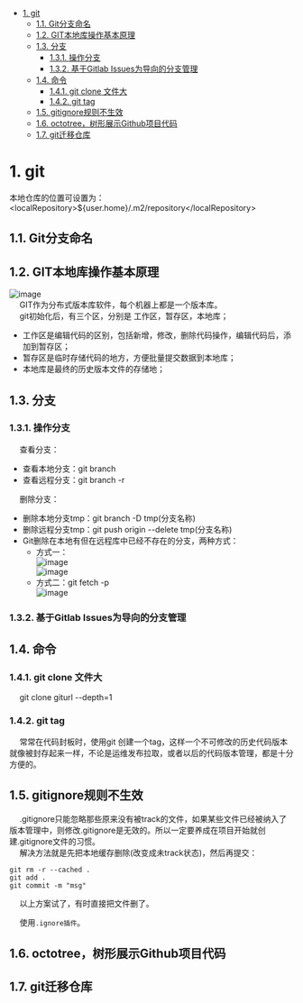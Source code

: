 
<!-- TOC -->

- [1. git](#1-git)
    - [1.1. Git分支命名](#11-git分支命名)
    - [1.2. GIT本地库操作基本原理](#12-git本地库操作基本原理)
    - [1.3. 分支](#13-分支)
        - [1.3.1. 操作分支](#131-操作分支)
        - [1.3.2. 基于Gitlab Issues为导向的分支管理](#132-基于gitlab-issues为导向的分支管理)
    - [1.4. 命令](#14-命令)
        - [1.4.1. git clone 文件大](#141-git-clone-文件大)
        - [1.4.2. git tag](#142-git-tag)
    - [1.5. gitignore规则不生效](#15-gitignore规则不生效)
    - [1.6. octotree，树形展示Github项目代码](#16-octotree树形展示github项目代码)
    - [1.7. git迁移仓库](#17-git迁移仓库)

<!-- /TOC -->

# 1. git

<!--
用21张图，把Git 工作原理彻底说清楚 
https://mp.weixin.qq.com/s/tzq0dBTSqpp-V89L5Y1IOg

git clone时报RPC failed; curl 18 transfer closed with outstanding read data remaining
https://www.cnblogs.com/zjfjava/p/10392150.html

git书籍  
https://mp.weixin.qq.com/s/bT7VXffqHuzUZUY5c4ce7A
 如何自动同步博客到 Github 主页？ 
 https://mp.weixin.qq.com/s/J2sIku38WxL4ge4W5DP2hw
-->

<!-- 本地仓库的位置 -->
本地仓库的位置可设置为：\<localRepository\>${user.home}/.m2/repository\</localRepository\>

## 1.1. Git分支命名  
<!-- 
 别乱提交代码了，你必须知道的 Git 分支开发规范！ 
 https://mp.weixin.qq.com/s/w5gcDgQKYFmzel6Jnc0u4A
-->

## 1.2. GIT本地库操作基本原理  

![image](https://gitee.com/wt1814/pic-host/raw/master/images/projectManage/git/git-4.png)  
&emsp; GIT作为分布式版本库软件，每个机器上都是一个版本库。  
&emsp; git初始化后，有三个区，分别是 工作区，暂存区，本地库；  

* 工作区是编辑代码的区别，包括新增，修改，删除代码操作，编辑代码后，添加到暂存区；  
* 暂存区是临时存储代码的地方，方便批量提交数据到本地库；  
* 本地库是最终的历史版本文件的存储地；  

## 1.3. 分支
<!-- 
https://jingyan.baidu.com/article/a17d52854e164dc098c8f2b0.html
-->
### 1.3.1. 操作分支
&emsp; 查看分支：  
* 查看本地分支：git branch
* 查看远程分支：git branch -r


&emsp; 删除分支：  
* 删除本地分支tmp：git branch -D tmp(分支名称)  
* 删除远程分支tmp：git push origin --delete tmp(分支名称) 
* Git删除在本地有但在远程库中已经不存在的分支，两种方式：  
    * 方式一：  
    ![image](https://gitee.com/wt1814/pic-host/raw/master/images/projectManage/git/git-1.png)  
    ![image](https://gitee.com/wt1814/pic-host/raw/master/images/projectManage/git/git-2.png)  
    * 方式二：git fetch -p    
    ![image](https://gitee.com/wt1814/pic-host/raw/master/images/projectManage/git/git-3.png)  


### 1.3.2. 基于Gitlab Issues为导向的分支管理
<!--
基于Gitlab Issues为导向的分支管理
https://blog.csdn.net/u011423145/article/details/107860812
-->

## 1.4. 命令

### 1.4.1. git clone 文件大
&emsp; git clone giturl --depth=1  




### 1.4.2. git tag  
&emsp; 常常在代码封板时，使用git 创建一个tag，这样一个不可修改的历史代码版本就像被封存起来一样，不论是运维发布拉取，或者以后的代码版本管理，都是十分方便的。  




## 1.5. gitignore规则不生效  
&emsp; .gitignore只能忽略那些原来没有被track的文件，如果某些文件已经被纳入了版本管理中，则修改.gitignore是无效的。所以一定要养成在项目开始就创建.gitignore文件的习惯。  
&emsp; 解决方法就是先把本地缓存删除(改变成未track状态)，然后再提交：  

```text
git rm -r --cached .
git add .
git commit -m "msg"
```

&emsp; 以上方案试了，有时直接把文件删了。  

&emsp; 使用`.ignore插件`。  

## 1.6. octotree，树形展示Github项目代码



## 1.7. git迁移仓库  
